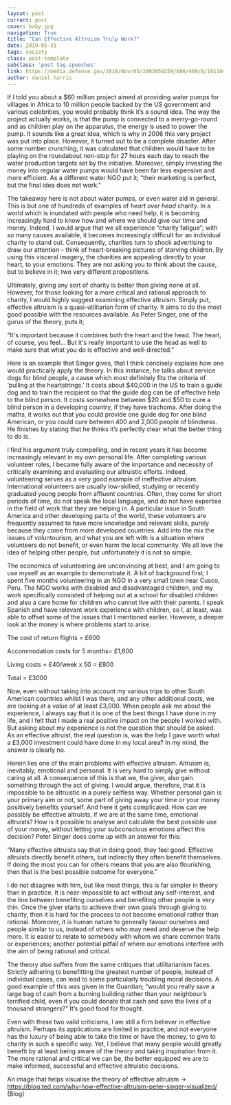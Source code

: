 ```yaml
---
layout: post
current: post
cover: baby.jpg
navigation: True
title: "Can Effective Altruism Truly Work?"
date: 2019-05-31
tags: society
class: post-template
subclass: 'post tag-speeches'
link: https://media.defense.gov/2018/Nov/05/2002059259/600/400/0/181104-A-FQ664-1001.JPG
author: daniel.harris
---
```

If I told you about a $60 million project aimed at providing water pumps for villages in Africa to 10 million people backed by the US government and various celebrities, you would probably think it’s a sound idea. The way the project actually works, is that the pump is connected to a merry-go-round and as children play on the apparatus, the energy is used to power the pump. It sounds like a great idea, which is why in 2006 this very project was put into place. However, it turned out to be a complete disaster. After some number crunching, it was calculated that children would have to be playing on the roundabout non-stop for 27 hours each day to reach the water production targets set by the initiative. Moreover, simply investing the money into regular water pumps would have been far less expensive and more efficient. As a different water NGO put it; “their marketing is perfect, but the final idea does not work."

  

The takeaway here is not about water pumps, or even water aid in general. This is but one of hundreds of examples of *heart over head* charity. In a world which is inundated with people who need help, it is becoming increasingly hard to know how and where we should give our time and money. Indeed, I would argue that we all experience “charity fatigue”; with so many causes available, it becomes increasingly difficult for an individual charity to stand out. Consequently, charities turn to shock advertising to draw our attention – think of heart-breaking pictures of starving children. By using this visceral imagery, the charities are appealing directly to your heart, to your emotions. They are not asking you to think about the cause, but to believe in it; two very different propositions.

  

Ultimately, giving any sort of charity is better than giving none at all. However, for those looking for a more critical and rational approach to charity, I would highly suggest examining effective altruism. Simply put, effective altruism is a quasi-utilitarian form of charity. It aims to do the most good possible with the resources available. As Peter Singer, one of the gurus of the theory, puts it;

  

“It's important because it combines both the heart and the head. The heart, of course, you feel... But it's really important to use the head as well to make sure that what you do is effective and well-directed.”

  

Here is an example that Singer gives, that I think concisely explains how one would practically apply the theory. In this instance, he talks about service dogs for blind people, a cause which most definitely fits the criteria of ‘pulling at the heartstrings.’ It costs about $40,000 in the US to train a guide dog and to train the recipient so that the guide dog can be of effective help to the blind person. It costs somewhere between $20 and $50 to cure a blind person in a developing country, if they have trachoma. After doing the maths, it works out that you could provide one guide dog for one blind American, or you could cure between 400 and 2,000 people of blindness. He finishes by stating that he thinks it’s perfectly clear what the better thing to do is.

  

I find his argument truly compelling, and in recent years it has become increasingly relevant in my own personal life. After completing various volunteer roles, I became fully aware of the importance and necessity of critically examining and evaluating our altruistic efforts. Indeed, volunteering serves as a very good example of ineffective altruism. International volunteers are usually low-skilled, studying or recently graduated young people from affluent countries. Often, they come for short periods of time, do not speak the local language, and do not have expertise in the field of work that they are helping in. A particular issue in South America and other developing parts of the world, these volunteers are frequently assumed to have more knowledge and relevant skills, purely because they come from more developed countries. Add into the mix the issues of voluntourism, and what you are left with is a situation where volunteers do not benefit, or even harm the local community. We all love the idea of helping other people, but unfortunately it is not so simple.

  

The economics of volunteering are unconvincing at best, and I am going to use myself as an example to demonstrate it. A bit of background first; I spent five months volunteering in an NGO in a very small town near Cusco, Peru. The NGO works with disabled and disadvantaged children, and my work specifically consisted of helping out at a school for disabled children and also a care home for children who cannot live with their parents. I speak Spanish and have relevant work experience with children, so I, at least, was able to offset some of the issues that I mentioned earlier. However, a deeper look at the money is where problems start to arise.

  

The cost of return flights = £600

Accommodation costs for 5 months= £1,600

Living costs = £40/week x 50 = £800

Total = £3000

  

Now, even without taking into account my various trips to other South American countries whilst I was there, and any other additional costs, we are looking at a value of at least £3,000. When people ask me about the experience, I always say that it is one of the best things I have done in my life, and I felt that I made a real positive impact on the people I worked with. But asking about my experience is not the question that should be asked. As an effective altruist, the real question is, was the help I gave worth what a £3,000 investment could have done in my local area? In my mind, the answer is clearly no.

  

Herein lies one of the main problems with effective altruism. Altruism is, inevitably, emotional and personal. It is very hard to simply give without caring at all. A consequence of this is that we, the giver, also gain something through the act of giving. I would argue, therefore, that it is impossible to be altruistic in a purely selfless way. Whether personal gain is your primary aim or not, some part of giving away your time or your money positively benefits yourself. And here it gets complicated. How can we possibly be effective altruists, if we are at the same time, emotional altruists? How is it possible to analyse and calculate the best possible use of your money, without letting your subconscious emotions affect this decision? Peter Singer does come up with an answer for this:

  

“Many effective altruists say that in doing good, they feel good. Effective altruists directly benefit others, but indirectly they often benefit themselves. If doing the most you can for others means that you are also flourishing, then that is the best possible outcome for everyone.”

  

I do not disagree with him, but like most things, this is far simpler in theory than in practice. It is near-impossible to act without any self-interest, and the line between benefiting ourselves and benefiting other people is very thin. Once the giver starts to achieve their own goals through giving to charity, then it is hard for the process to not become emotional rather than rational. Moreover, it is human nature to generally favour ourselves and people similar to us, instead of others who may need and deserve the help more. It is easier to relate to somebody with whom we share common traits or experiences; another potential pitfall of where our emotions interfere with the aim of being rational and critical.

  

The theory also suffers from the same critiques that utilitarianism faces. Strictly adhering to benefitting the greatest number of people, instead of individual cases, can lead to some particularly troubling moral decisions. A good example of this was given in the Guardian; “would you really save a large bag of cash from a burning building rather than your neighbour’s terrified child, even if you could donate that cash and save the lives of a thousand strangers?” It’s good food for thought.

  

Even with these two valid criticisms, I am still a firm believer in effective altruism. Perhaps its applications are limited in practice, and not everyone has the luxury of being able to take the time or have the money, to give to charity in such a specific way. Yet, I believe that many people would greatly benefit by at least being aware of the theory and taking inspiration from it. The more rational and critical we can be, the better equipped we are to make informed, successful and effective altruistic decisions.

An image that helps visualise the theory of effective altruism -> https://blog.ted.com/why-how-effective-altruism-peter-singer-visualized/ (Blog)
